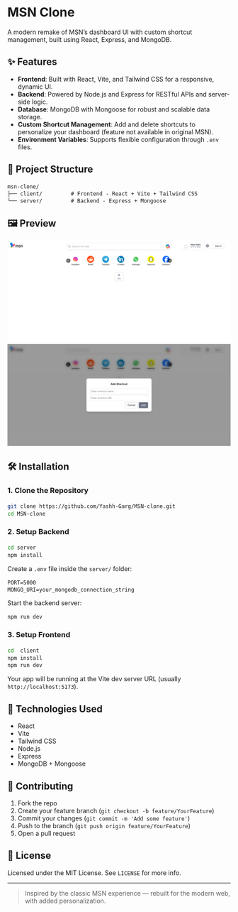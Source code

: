 
# MSN Clone

A modern remake of MSN’s dashboard UI with custom shortcut management, built using React, Express, and MongoDB.

## ✨ Features

- **Frontend**: Built with React, Vite, and Tailwind CSS for a responsive, dynamic UI.
- **Backend**: Powered by Node.js and Express for RESTful APIs and server-side logic.
- **Database**: MongoDB with Mongoose for robust and scalable data storage.
- **Custom Shortcut Management**: Add and delete shortcuts to personalize your dashboard (feature not available in original MSN).
- **Environment Variables**: Supports flexible configuration through `.env` files.

## 📁 Project Structure

```
msn-clone/
├── client/         # Frontend - React + Vite + Tailwind CSS
└── server/         # Backend - Express + Mongoose
```
## 🖼️ Preview

![MSN Clone Home Screenshot](./client/public/assets/Home.png)
![MSN Clone AddShortcut Screenshot](./client/public/assets/AddShortcut.png)


## 🛠️ Installation

### 1. Clone the Repository

```bash
git clone https://github.com/Yashh-Garg/MSN-clone.git
cd MSN-clone
```

### 2. Setup Backend

```bash
cd server
npm install
```

Create a `.env` file inside the `server/` folder:

```env
PORT=5000
MONGO_URI=your_mongodb_connection_string
```

Start the backend server:

```bash
npm run dev
```

### 3. Setup Frontend

```bash
cd  client
npm install
npm run dev
```

Your app will be running at the Vite dev server URL (usually `http://localhost:5173`).

## 🧪 Technologies Used

- React
- Vite
- Tailwind CSS
- Node.js
- Express
- MongoDB + Mongoose

## 🤝 Contributing

1. Fork the repo
2. Create your feature branch (`git checkout -b feature/YourFeature`)
3. Commit your changes (`git commit -m 'Add some feature'`)
4. Push to the branch (`git push origin feature/YourFeature`)
5. Open a pull request

## 📄 License

Licensed under the MIT License. See `LICENSE` for more info.

---

> Inspired by the classic MSN experience — rebuilt for the modern web, with added personalization.
